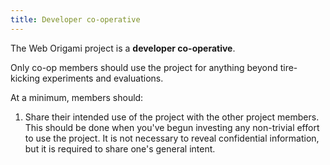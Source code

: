 ```yaml
---
title: Developer co-operative
---
```


The Web Origami project is a **developer co-operative**.

Only co-op members should use the project for anything beyond tire-kicking experiments and evaluations.

At a minimum, members should:

1. Share their intended use of the project with the other project members. This should be done when you've begun investing any non-trivial effort to use the project. It is not necessary to reveal confidential information, but it is required to share one's general intent.
